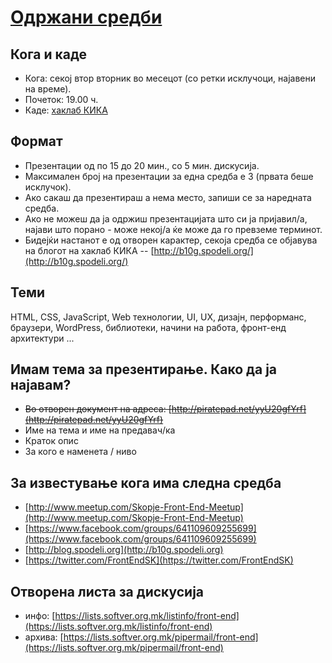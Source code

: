 # [Одржани средби](held-meetups.md)

## Кога и каде

- Кога: секој втор вторник во месецот (со ретки исклучоци, најавени на време).
- Почеток: 19.00 ч.
- Каде: [хаклаб КИКА](https://www.openstreetmap.org/?mlat=41.99856&mlon=21.42485#map=19/41.99856/21.42485)

## Формат

- Презентации од по 15 до 20 мин., со 5 мин. дискусија.
- Максимален број на презентации за една средба е 3 (првата беше исклучок).
- Ако сакаш да презентираш а нема место, запиши се за наредната средба.
- Ако не можеш да ја одржиш презентацијата што си ја пријавил/а, најави што порано - може некој/а ќе може да го превземе терминот.
- Бидејќи настанот е од отворен карактер, секоја средба се објавува на блогот на хаклаб КИКА -- [http://b10g.spodeli.org/](http://b10g.spodeli.org/)

## Теми

HTML, CSS, JavaScript, Web технологии, UI, UX, дизајн, перформанс, браузери, WordPress, библиотеки, начини на работа, фронт-енд архитектури ...

## Имам тема за презентирање. Како да ја најавам?

- ~~Во отворен документ на адреса: [http://piratepad.net/yyU20gfYrf](http://piratepad.net/yyU20gfYrf)~~
- Име на тема и име на предавач/ка
- Краток опис
- За кого е наменета / ниво

## За известување кога има следна средба

- [http://www.meetup.com/Skopje-Front-End-Meetup](http://www.meetup.com/Skopje-Front-End-Meetup)
- [https://www.facebook.com/groups/641109609255699](https://www.facebook.com/groups/641109609255699)
- [http://blog.spodeli.org](http://b10g.spodeli.org)
- [https://twitter.com/FrontEndSK](https://twitter.com/FrontEndSK)

## Отворена листа за дискусија

- инфо: [https://lists.softver.org.mk/listinfo/front-end](https://lists.softver.org.mk/listinfo/front-end)
- архива: [https://lists.softver.org.mk/pipermail/front-end](https://lists.softver.org.mk/pipermail/front-end)
